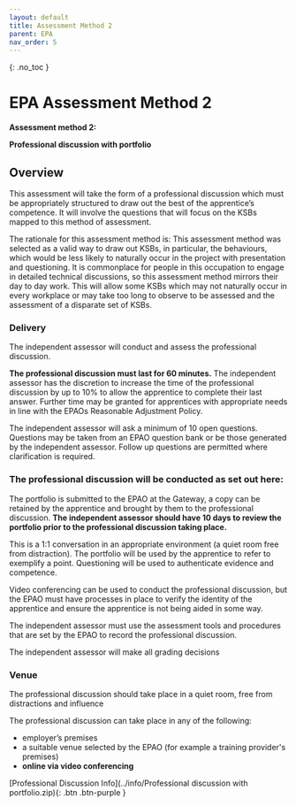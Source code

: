 ```yaml
---
layout: default
title: Assessment Method 2
parent: EPA
nav_order: 5
---
```


{: .no_toc }

# EPA Assessment Method 2

**Assessment method 2:** 

**Professional discussion with portfolio**


## Overview

This assessment will take the form of a professional discussion which must be appropriately structured to draw out the best of the apprentice’s competence. It will involve the questions that will focus on the KSBs mapped to this method of assessment.

The rationale for this assessment method is:
This assessment method was selected as a valid way to draw out KSBs, in particular, the behaviours, which would be less likely to naturally occur in the project with presentation and questioning. It is commonplace for people in this occupation to engage in detailed technical discussions, so this assessment method mirrors their day to day work. This will allow some KSBs which may not naturally occur in every workplace or may take too long to observe to be assessed and the assessment of a disparate set of KSBs.

### Delivery
The independent assessor will conduct and assess the professional discussion.

**The professional discussion must last for 60 minutes.** The independent assessor has the discretion to increase the time of the professional discussion by up to 10% to allow the apprentice to complete their last answer. Further time may be granted for apprentices with appropriate needs in line with the EPAOs Reasonable Adjustment Policy.

The independent assessor will ask a minimum of 10 open questions. Questions may be taken from an EPAO question bank or be those generated by the independent assessor. Follow up questions are permitted where clarification is required.

### The professional discussion will be conducted as set out here:
The portfolio is submitted to the EPAO at the Gateway, a copy can be retained by the apprentice and brought by them to the professional discussion. **The independent assessor should have 10 days to review the portfolio prior to the professional discussion taking place.**

This is a 1:1 conversation in an appropriate environment (a quiet room free from distraction). The portfolio will be used by the apprentice to refer to exemplify a point. Questioning will be used to authenticate evidence and competence.

Video conferencing can be used to conduct the professional discussion, but the EPAO must have processes in place to verify the identity of the apprentice and ensure the apprentice is not being aided in some way.

The independent assessor must use the assessment tools and procedures that are set by the EPAO to record the professional discussion.

The independent assessor will make all grading decisions

### Venue
The professional discussion should take place in a quiet room, free from distractions and influence

The professional discussion can take place in any of the following:

* employer’s premises
* a suitable venue selected by the EPAO (for example a training provider's premises)
* **online via video conferencing**

[Professional Discussion Info](../info/Professional discussion with portfolio.zip){: .btn .btn-purple }
